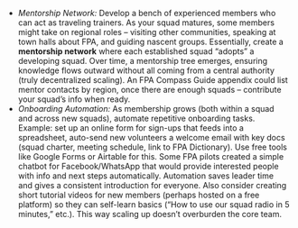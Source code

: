 - _Mentorship Network:_ Develop a bench of experienced members who can act as traveling trainers. As your squad matures, some members might take on regional roles – visiting other communities, speaking at town halls about FPA, and guiding nascent groups. Essentially, create a **mentorship network** where each established squad “adopts” a developing squad. Over time, a mentorship tree emerges, ensuring knowledge flows outward without all coming from a central authority (truly decentralized scaling). An FPA Compass Guide appendix could list mentor contacts by region, once there are enough squads – contribute your squad’s info when ready.  
- _Onboarding Automation:_ As membership grows (both within a squad and across new squads), automate repetitive onboarding tasks. Example: set up an online form for sign-ups that feeds into a spreadsheet, auto-send new volunteers a welcome email with key docs (squad charter, meeting schedule, link to FPA Dictionary). Use free tools like Google Forms or Airtable for this. Some FPA pilots created a simple chatbot for Facebook/WhatsApp that would provide interested people with info and next steps automatically. Automation saves leader time and gives a consistent introduction for everyone. Also consider creating short tutorial videos for new members (perhaps hosted on a free platform) so they can self-learn basics (“How to use our squad radio in 5 minutes,” etc.). This way scaling up doesn’t overburden the core team.